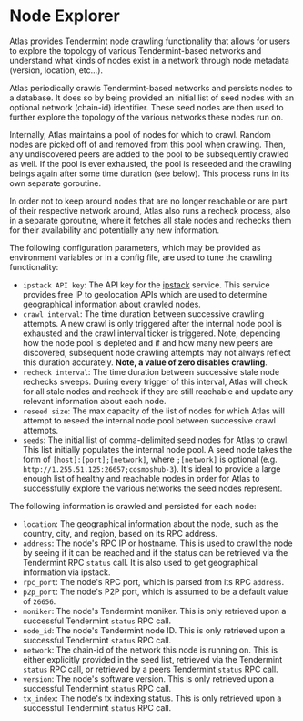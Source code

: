 # Node Explorer

Atlas provides Tendermint node crawling functionality that allows for users to
explore the topology of various Tendermint-based networks and understand what
kinds of nodes exist in a network through node metadata (version, location, etc...).

Atlas periodically crawls Tendermint-based networks and persists nodes to a
database. It does so by being provided an initial list of seed nodes with an
optional network (chain-id) identifier. These seed nodes are then used to further
explore the topology of the various networks these nodes run on.

Internally, Atlas maintains a pool of nodes for which to crawl. Random nodes are
picked off of and removed from this pool when crawling. Then, any undiscovered
peers are added to the pool to be subsequently crawled as well. If the pool is
ever exhausted, the pool is reseeded and the crawling beings again after some
time duration (see below). This process runs in its own separate goroutine.

In order not to keep around nodes that are no longer reachable or are part of
their respective network around, Atlas also runs a recheck process, also in a
separate goroutine, where it fetches all stale nodes and rechecks them for their
availability and potentially any new information.

The following configuration parameters, which may be provided as environment
variables or in a config file, are used to tune the crawling functionality:

- `ipstack API key`: The API key for the [ipstack](https://ipstack.com/) service.
  This service provides free IP to geolocation APIs which are used to determine
  geographical information about crawled nodes.
- `crawl interval`: The time duration between successive crawling attempts. A new
  crawl is only triggered after the internal node pool is exhausted and the crawl
  interval ticker is triggered. Note, depending how the node pool is depleted and
  if and how many new peers are discovered, subsequent node crawling attempts may
  not always reflect this duration accurately. **Note, a value of zero disables
  crawling**.
- `recheck interval`: The time duration between successive stale node rechecks
  sweeps. During every trigger of this interval, Atlas will check for all stale
  nodes and recheck if they are still reachable and update any relevant information
  about each node.
- `reseed size`: The max capacity of the list of nodes for which Atlas will attempt
  to reseed the internal node pool between successive crawl attempts.
- `seeds`: The initial list of comma-delimited seed nodes for Atlas to crawl.
  This list initially populates the internal node pool. A seed node takes the
  form of `[host]:[port];[network]`, where `;[network]` is optional
  (e.g. `http://1.255.51.125:26657;cosmoshub-3`). It's ideal to provide a large
  enough list of healthy and reachable nodes in order for Atlas to successfully
  explore the various networks the seed nodes represent.

The following information is crawled and persisted for each node:

- `location`: The geographical information about the node, such as the country,
  city, and region, based on its RPC address.
- `address`: The node's RPC IP or hostname. This is used to crawl the node by seeing
  if it can be reached and if the status can be retrieved via the Tendermint RPC
  `status` call. It is also used to get geographical information via ipstack.
- `rpc_port`: The node's RPC port, which is parsed from its RPC `address`.
- `p2p_port`: The node's P2P port, which is assumed to be a default value of `26656`.
- `moniker`: The node's Tendermint moniker. This is only retrieved upon a successful
  Tendermint `status` RPC call.
- `node_id`: The node's Tendermint node ID. This is only retrieved upon a successful
  Tendermint `status` RPC call.
- `network`: The chain-id of the network this node is running on. This is either
  explicitly provided in the seed list, retrieved via the Tendermint `status` RPC
  call, or retrieved by a peers Tendermint `status` RPC call.
- `version`: The node's software version. This is only retrieved upon a successful
  Tendermint `status` RPC call.
- `tx_index`: The node's tx indexing status. This is only retrieved upon a successful
  Tendermint `status` RPC call.

